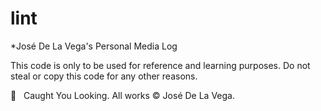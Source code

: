 # lint
*José De La Vega's Personal Media Log 

This code is only to be used for reference and learning purposes. Do not steal or copy this code for any other reasons.

👀   Caught You Looking. All works © José De La Vega.
